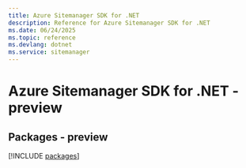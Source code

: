 ```yaml
---
title: Azure Sitemanager SDK for .NET
description: Reference for Azure Sitemanager SDK for .NET
ms.date: 06/24/2025
ms.topic: reference
ms.devlang: dotnet
ms.service: sitemanager
---
```

# Azure Sitemanager SDK for .NET - preview
## Packages - preview
[!INCLUDE [packages](sitemanager-index.md)]